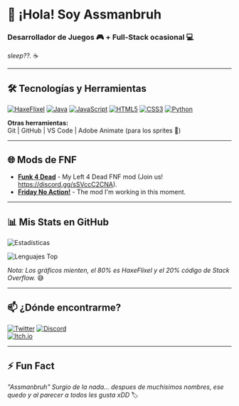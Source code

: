 # 👋 ¡Hola! Soy **Assmanbruh** 

### **Desarrollador de Juegos** 🎮 + **Full-Stack ocasional** 💻  
*sleep??.* ☕  

---

## 🛠️ **Tecnologías y Herramientas**  

[![HaxeFlixel](https://img.shields.io/badge/-HaxeFlixel-EA8220?style=flat&logo=haxe&logoColor=white)](https://haxeflixel.com/)
[![Java](https://img.shields.io/badge/-Java-007396?style=flat&logo=java&logoColor=white)](https://www.java.com/)
[![JavaScript](https://img.shields.io/badge/-JavaScript-F7DF1E?style=flat&logo=javascript&logoColor=black)](https://developer.mozilla.org/en-US/docs/Web/JavaScript)
[![HTML5](https://img.shields.io/badge/-HTML5-E34F26?style=flat&logo=html5&logoColor=white)](https://developer.mozilla.org/en-US/docs/Web/HTML)
[![CSS3](https://img.shields.io/badge/-CSS3-1572B6?style=flat&logo=css3&logoColor=white)](https://developer.mozilla.org/en-US/docs/Web/CSS)
[![Python](https://img.shields.io/badge/-Python-3776AB?style=flat&logo=python&logoColor=white)](https://www.python.org/)

**Otras herramientas:**  
Git | GitHub | VS Code | Adobe Animate (para los sprites 🎨)  

---

## 🌐 **Mods de FNF**  
- **[Funk 4 Dead]([https://github.com/Assmanbruh/web-random](https://github.com/AssmanBruh/Funk4DeadSourceCode))** - My Left 4 Dead FNF mod (Join us! https://discord.gg/sSVccC2CNA).  
- **[Friday No Action!]([https://github.com/Assmanbruh/automate-stuff](https://github.com/AssmanBruh/FridayNoAction))** - The mod I'm working in this moment.  

---

## 📊 **Mis Stats en GitHub**  

![Estadísticas](https://github-readme-stats.vercel.app/api?username=Assmanbruh&show_icons=true&theme=radical&hide_border=true)  

![Lenguajes Top](https://github-readme-stats.vercel.app/api/top-langs/?username=Assmanbruh&layout=compact&theme=radical&hide_border=true&langs_count=6)  

*Nota: Los gráficos mienten, el 80% es HaxeFlixel y el 20% código de Stack Overflow.* 😅  

---

## 📫 **¿Dónde encontrarme?**  

[![Twitter](https://img.shields.io/badge/-@Assmanbruh-1DA1F2?style=flat&logo=twitter&logoColor=white)]([https://twitter.com/Assmanbruh](https://x.com/Rodrigo8728939))  
[![Discord](https://img.shields.io/badge/-!AssmanBruh%232346-5865F2?style=flat&logo=discord&logoColor=white)](assmanbruh)  
[![Itch.io](https://img.shields.io/badge/-Itch.io-FA5C5C?style=flat&logo=itch.io&logoColor=white)](https://assmanbruh.itch.io/)  

---

## ⚡ **Fun Fact**  
*"Assmanbruh" Surgio de la nada... despues de muchisimos nombres, ese quedo y al parecer a todos les gusta xDD* 🏷️  
